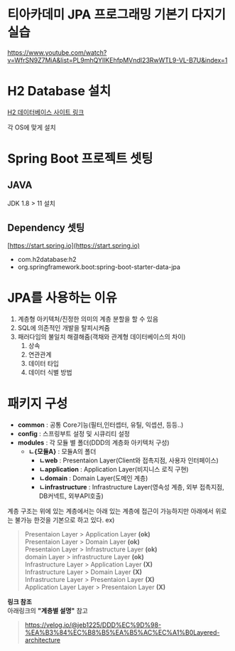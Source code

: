 # 티아카데미 JPA 프로그래밍 기본기 다지기 실습
https://www.youtube.com/watch?v=WfrSN9Z7MiA&list=PL9mhQYIlKEhfpMVndI23RwWTL9-VL-B7U&index=1

# H2 Database 설치

[H2 데이터베이스 사이트 링크](https://h2database.com/html/main.html)

각 OS에 맞게 설치

# Spring Boot 프로젝트 셋팅
## JAVA
JDK 1.8 > 11 설치

## Dependency 셋팅
[https://start.spring.io](https://start.spring.io)
- com.h2database:h2
- org.springframework.boot:spring-boot-starter-data-jpa

# JPA를 사용하는 이유
1. 계층형 아키텍처/진정한 의미의 계층 분할을 할 수 있음
2. SQL에 의존적인 개발을 탈피시켜줌
3. 패러다임의 불일치 해결해줌(객채와 관계형 데이터베이스의 차이)
   1. 상속
   2. 연관관계
   3. 데이터 타입
   4. 데이터 식별 방법

# 패키지 구성

- **common** : 공통 Core기능(필터,인터셉터, 유틸, 익셉션, 등등..)
- **config** : 스프링부트 설정 및 시큐리티 설정
- **modules** : 각 모듈 별 폴더(DDD의 계층화 아키텍처 구성)
  - **ㄴ{모듈A}** : 모듈A의 폴더
    - **ㄴweb** : Presentaion Layer(Client와 접촉지점, 사용자 인터페이스)
    - **ㄴapplication** : Application Layer(비지니스 로직 구현)
    - **ㄴdomain** : Domain Layer(도메인 계층)
    - **ㄴinfrastructure** : Infrastructure Layer(영속성 계층, 외부 접촉지점, DB커넥트, 외부API호출)

 
계층 구조는 위에 있는 계층에서는 아래 있는 계층에 접근이 가능하지만 
아래에서 위로는 불가능 한것을 기본으로 하고 있다.
ex)
> Presentaion Layer > Application Layer **(ok)**  
> Presentaion Layer > Domain Layer **(ok)**  
> Presentaion Layer > Infrastructure Layer **(ok)**  
> domain Layer > infrastructure Layer **(ok)**  
> Infrastructure Layer > Application Layer **(X)**  
> Infrastructure Layer > Domain Layer **(X)**  
> Infrastructure Layer > Presentaion Layer **(X)**  
> Application Layer Layer > Presentaion Layer **(X)**  

**링크 참조**  
아래링크의 **"계층별 설명"** 참고
> https://velog.io/@jeb1225/DDD%EC%9D%98-%EA%B3%84%EC%B8%B5%EA%B5%AC%EC%A1%B0Layered-architecture

